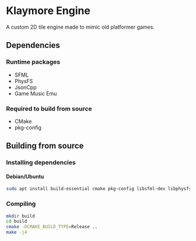 # Klaymore Engine

A custom 2D tile engine made to mimic old platformer games.

## Dependencies

### Runtime packages

- SFML
- PhysFS
- JsonCpp
- Game Music Emu

### Required to build from source

- CMake
- pkg-config

## Building from source

### Installing dependencies

#### Debian/Ubuntu

```sh
sudo apt install build-essential cmake pkg-config libsfml-dev libphysfs-dev libjsoncpp-dev libgme-dev
```

### Compiling

```sh
mkdir build
cd build
cmake -DCMAKE_BUILD_TYPE=Release ..
make -j4
```
